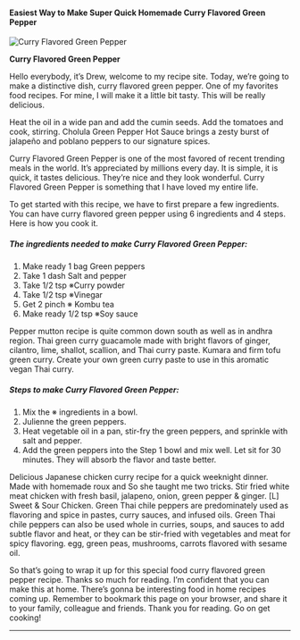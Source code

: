             

#### Easiest Way to Make Super Quick Homemade Curry Flavored Green Pepper

![Curry Flavored Green Pepper](https://img-global.cpcdn.com/recipes/5857123679338496/751x532cq70/curry-flavored-green-pepper-recipe-main-photo.jpg)

**Curry Flavored Green Pepper**

Hello everybody, it’s Drew, welcome to my recipe site. Today, we’re going to make a distinctive dish, curry flavored green pepper. One of my favorites food recipes. For mine, I will make it a little bit tasty. This will be really delicious.

Heat the oil in a wide pan and add the cumin seeds. Add the tomatoes and cook, stirring. Cholula Green Pepper Hot Sauce brings a zesty burst of jalapeño and poblano peppers to our signature spices.

Curry Flavored Green Pepper is one of the most favored of recent trending meals in the world. It’s appreciated by millions every day. It is simple, it is quick, it tastes delicious. They’re nice and they look wonderful. Curry Flavored Green Pepper is something that I have loved my entire life.

To get started with this recipe, we have to first prepare a few ingredients. You can have curry flavored green pepper using 6 ingredients and 4 steps. Here is how you cook it.

##### The ingredients needed to make Curry Flavored Green Pepper:

1.  Make ready 1 bag Green peppers
2.  Take 1 dash Salt and pepper
3.  Take 1/2 tsp ※Curry powder
4.  Take 1/2 tsp ※Vinegar
5.  Get 2 pinch ※ Kombu tea
6.  Make ready 1/2 tsp ※Soy sauce

Pepper mutton recipe is quite common down south as well as in andhra region. Thai green curry guacamole made with bright flavors of ginger, cilantro, lime, shallot, scallion, and Thai curry paste. Kumara and firm tofu green curry. Create your own green curry paste to use in this aromatic vegan Thai curry.

##### Steps to make Curry Flavored Green Pepper:

1.  Mix the ※ ingredients in a bowl.
2.  Julienne the green peppers.
3.  Heat vegetable oil in a pan, stir-fry the green peppers, and sprinkle with salt and pepper.
4.  Add the green peppers into the Step 1 bowl and mix well. Let sit for 30 minutes. They will absorb the flavor and taste better.

Delicious Japanese chicken curry recipe for a quick weeknight dinner. Made with homemade roux and So she taught me two tricks. Stir fried white meat chicken with fresh basil, jalapeno, onion, green pepper & ginger. \[L\] Sweet & Sour Chicken. Green Thai chile peppers are predominately used as flavoring and spice in pastes, curry sauces, and infused oils. Green Thai chile peppers can also be used whole in curries, soups, and sauces to add subtle flavor and heat, or they can be stir-fried with vegetables and meat for spicy flavoring. egg, green peas, mushrooms, carrots flavored with sesame oil.

So that’s going to wrap it up for this special food curry flavored green pepper recipe. Thanks so much for reading. I’m confident that you can make this at home. There’s gonna be interesting food in home recipes coming up. Remember to bookmark this page on your browser, and share it to your family, colleague and friends. Thank you for reading. Go on get cooking!

* * *